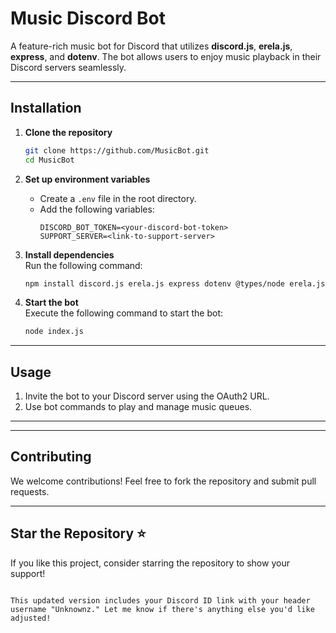 # Music Discord Bot

A feature-rich music bot for Discord that utilizes **discord.js**, **erela.js**, **express**, and **dotenv**. The bot allows users to enjoy music playback in their Discord servers seamlessly.

---

## Installation

1. **Clone the repository**  
   ```bash
   git clone https://github.com/MusicBot.git
   cd MusicBot
   

2. **Set up environment variables**  
   - Create a `.env` file in the root directory.
   - Add the following variables:
     ```
     DISCORD_BOT_TOKEN=<your-discord-bot-token>
     SUPPORT_SERVER=<link-to-support-server>
     ```

3. **Install dependencies**  
   Run the following command:
   ```bash
   npm install discord.js erela.js express dotenv @types/node erela.js-spotify erela.js-filters @discordjs/voice
   ```

4. **Start the bot**  
   Execute the following command to start the bot:
   ```bash
   node index.js
   ```

---

## Usage

1. Invite the bot to your Discord server using the OAuth2 URL.
2. Use bot commands to play and manage music queues.

---



---

## Contributing

We welcome contributions! Feel free to fork the repository and submit pull requests.

---

## Star the Repository ⭐  
If you like this project, consider starring the repository to show your support!
```

This updated version includes your Discord ID link with your header username "Unknownz." Let me know if there's anything else you'd like adjusted!
